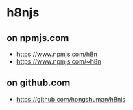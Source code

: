 # h8njs

## on npmjs.com
- https://www.npmjs.com/h8n
- https://www.npmjs.com/~h8n

## on github.com
- https://github.com/hongshuman/h8njs
